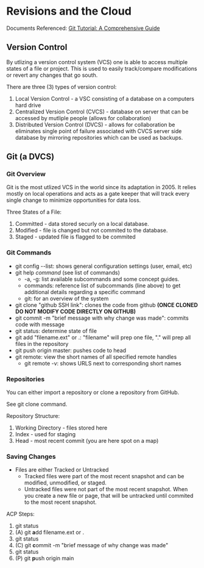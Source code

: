 # Revisions and the Cloud
Documents Referenced: [Git Tutorial: A Comprehensive Guide](https://blog.udemy.com/git-tutorial-a-comprehensive-guide/)

## Version Control
By utlizing a version control system (VCS) one is able to access multiple states of a file or project. This is used to easily track/compare modifications or revert any changes that go south.

There are three (3) types of version control:
1. Local Version Control - a VSC consisting of a database on a computers hard drive
2. Centralized Version Control (CVCS) - database on server that can be accessed by mutliple people (allows for collaboration)
3. Distributed Version Control (DVCS) - allows for collaboration be eliminates single point of failure associated with CVCS server side database by mirroring repositories which can be used as backups.

## Git (a DVCS)
### Git Overview
Git is the most utlized VCS in the world since its adaptation in 2005. It relies mostly on local operations and acts as a gate keeper that will track every single change to minimize opportunities for data loss.

Three States of a File:
1. Committed - data stored securly on a local database.
2. Modified - file is changed but not commited to the database.
3. Staged - updated file is flagged to be commited
 
### Git Commands
- git config --list: shows general configuration settings (user, email, etc)
- git help *command* (see list of commands)
   - -a, -g: list available subcommands and some concept guides.
   - commands: reference list of subcommands (line above) to get additional details regarding a specific command
   - git: for an overview of the system
- git clone "github SSH link": clones the code from github **(ONCE CLONED DO NOT MODIFY CODE DIRECTLY ON GITHUB)**
- git commit -m "brief message with why change was made": commits code with message
- git status: determine state of file
- git add "filename.ext" or .: "filename" will prep one file, "." will prep all files in the repository
- git push origin master: pushes code to head
- git remote: view the short names of all specified remote handles
   - git remote -v: shows URLS next to corresponding short names

### Repositories
You can either import a repository or clone a repository from GitHub.

See git clone command.

Repository Structure:
1. Working Directory - files stored here
2. Index - used for staging
3. Head - most recent commit (you are here spot on a map)

### Saving Changes
- Files are either Tracked or Untracked
  - Tracked files were part of the most recent snapshot and can be modified, unmodified, or staged.
  - Untracked files were not part of the most recent snapshot. When you create a new file or page, that will be untracked until commited to the most recent snapshot.

ACP Steps:
1. git status
2. (A) git **a**dd filename.ext or .
3. git status
4. (C) git **c**ommit -m "brief message of why change was made"
5. git status
6. (P) git **p**ush origin main
